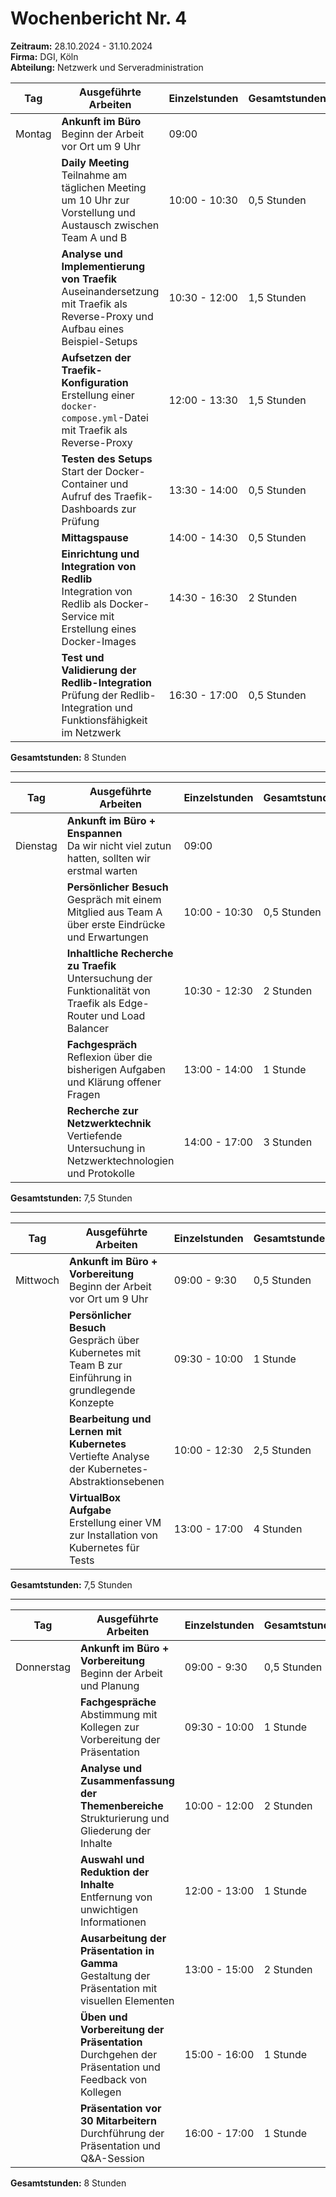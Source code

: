 # Wochenbericht Nr. 4
**Zeitraum:** 28.10.2024 - 31.10.2024  
**Firma:** DGI, Köln  
**Abteilung:** Netzwerk und Serveradministration  

| Tag       | Ausgeführte Arbeiten | Einzelstunden     | Gesamtstunden |
|-----------|-----------------------|-------------------|---------------|
| Montag    | **Ankunft im Büro** <br> Beginn der Arbeit vor Ort um 9 Uhr | 09:00|
|           | **Daily Meeting** <br> Teilnahme am täglichen Meeting um 10 Uhr zur Vorstellung und Austausch zwischen Team A und B | 10:00 - 10:30 | 0,5 Stunden |
|           | **Analyse und Implementierung von Traefik** <br> Auseinandersetzung mit Traefik als Reverse-Proxy und Aufbau eines Beispiel-Setups | 10:30 - 12:00 | 1,5 Stunden |
|           | **Aufsetzen der Traefik-Konfiguration** <br> Erstellung einer `docker-compose.yml`-Datei mit Traefik als Reverse-Proxy | 12:00 - 13:30 | 1,5 Stunden |
|           | **Testen des Setups** <br> Start der Docker-Container und Aufruf des Traefik-Dashboards zur Prüfung | 13:30 - 14:00 | 0,5 Stunden |
|           | **Mittagspause** | 14:00 - 14:30 | 0,5 Stunden |
|           | **Einrichtung und Integration von Redlib** <br> Integration von Redlib als Docker-Service mit Erstellung eines Docker-Images | 14:30 - 16:30 | 2 Stunden |
|           | **Test und Validierung der Redlib-Integration** <br> Prüfung der Redlib-Integration und Funktionsfähigkeit im Netzwerk | 16:30 - 17:00 | 0,5 Stunden |

**Gesamtstunden:** 8 Stunden

---
| Tag       | Ausgeführte Arbeiten | Einzelstunden     | Gesamtstunden |
|-----------|-----------------------|-------------------|---------------|
| Dienstag  | **Ankunft im Büro + Enspannen** <br> Da wir nicht viel zutun hatten, sollten wir erstmal warten | 09:00|
|           | **Persönlicher Besuch** <br> Gespräch mit einem Mitglied aus Team A über erste Eindrücke und Erwartungen | 10:00 - 10:30 | 0,5 Stunden |
|           | **Inhaltliche Recherche zu Traefik** <br> Untersuchung der Funktionalität von Traefik als Edge-Router und Load Balancer | 10:30 - 12:30 | 2 Stunden |
|           | **Fachgespräch** <br> Reflexion über die bisherigen Aufgaben und Klärung offener Fragen | 13:00 - 14:00 | 1 Stunde |
|           | **Recherche zur Netzwerktechnik** <br> Vertiefende Untersuchung in Netzwerktechnologien und Protokolle | 14:00 - 17:00 | 3 Stunden |

**Gesamtstunden:** 7,5 Stunden

---
| Tag       | Ausgeführte Arbeiten | Einzelstunden     | Gesamtstunden |
|-----------|-----------------------|-------------------|---------------|
| Mittwoch  | **Ankunft im Büro + Vorbereitung** <br> Beginn der Arbeit vor Ort um 9 Uhr | 09:00 - 9:30|0,5 Stunden|
|           | **Persönlicher Besuch** <br> Gespräch über Kubernetes mit Team B zur Einführung in grundlegende Konzepte | 09:30 - 10:00 | 1 Stunde |
|           | **Bearbeitung und Lernen mit Kubernetes** <br> Vertiefte Analyse der Kubernetes-Abstraktionsebenen | 10:00 - 12:30 | 2,5 Stunden |
|           | **VirtualBox Aufgabe** <br> Erstellung einer VM zur Installation von Kubernetes für Tests | 13:00 - 17:00 | 4 Stunden |

**Gesamtstunden:** 7,5 Stunden

---
| Tag       | Ausgeführte Arbeiten | Einzelstunden     | Gesamtstunden |
|-----------|-----------------------|-------------------|---------------|
| Donnerstag | **Ankunft im Büro + Vorbereitung** <br> Beginn der Arbeit und Planung | 09:00 - 9:30|0,5 Stunden|
|           | **Fachgespräche** <br> Abstimmung mit Kollegen zur Vorbereitung der Präsentation | 09:30 - 10:00 | 1 Stunde |
|           | **Analyse und Zusammenfassung der Themenbereiche** <br> Strukturierung und Gliederung der Inhalte | 10:00 - 12:00 | 2 Stunden |
|           | **Auswahl und Reduktion der Inhalte** <br> Entfernung von unwichtigen Informationen | 12:00 - 13:00 | 1 Stunde |
|           | **Ausarbeitung der Präsentation in Gamma** <br> Gestaltung der Präsentation mit visuellen Elementen | 13:00 - 15:00 | 2 Stunden |
|           | **Üben und Vorbereitung der Präsentation** <br> Durchgehen der Präsentation und Feedback von Kollegen | 15:00 - 16:00 | 1 Stunde |
|           | **Präsentation vor 30 Mitarbeitern** <br> Durchführung der Präsentation und Q&A-Session | 16:00 - 17:00 | 1 Stunde |

**Gesamtstunden:** 8 Stunden
